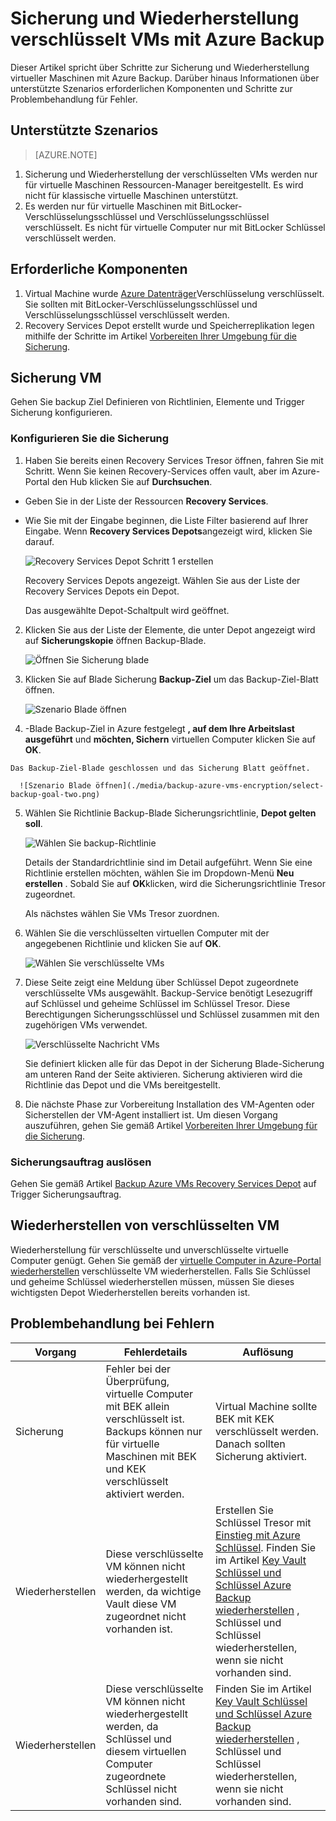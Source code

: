 <properties
   pageTitle="Sicherung und Wiederherstellung verschlüsselt VMs mit Azure Backup"
   description="Dieser Artikel spricht über die Sicherung und Wiederherstellung Erfahrung für VMs mit Azure Datenträgerverschlüsselung verschlüsselt."
   services="backup"
   documentationCenter=""
   authors="JPallavi"
   manager="vijayts"
   editor=""/>
<tags
   ms.service="backup"
   ms.devlang="na"
   ms.topic="article"
   ms.tgt_pltfrm="na"
   ms.workload="storage-backup-recovery"
   ms.date="10/25/2016"
   ms.author="markgal; jimpark; trinadhk"/>

# <a name="backup-and-restore-encrypted-vms-using-azure-backup"></a>Sicherung und Wiederherstellung verschlüsselt VMs mit Azure Backup

Dieser Artikel spricht über Schritte zur Sicherung und Wiederherstellung virtueller Maschinen mit Azure Backup. Darüber hinaus Informationen über unterstützte Szenarios erforderlichen Komponenten und Schritte zur Problembehandlung für Fehler.

## <a name="supported-scenarios"></a>Unterstützte Szenarios

> [AZURE.NOTE]
1.  Sicherung und Wiederherstellung der verschlüsselten VMs werden nur für virtuelle Maschinen Ressourcen-Manager bereitgestellt. Es wird nicht für klassische virtuelle Maschinen unterstützt. <br>
2.  Es werden nur für virtuelle Maschinen mit BitLocker-Verschlüsselungsschlüssel und Verschlüsselungsschlüssel verschlüsselt. Es nicht für virtuelle Computer nur mit BitLocker Schlüssel verschlüsselt werden. <br>

## <a name="pre-requisites"></a>Erforderliche Komponenten

1.  Virtual Machine wurde [Azure Datenträger](../security/azure-security-disk-encryption.md)Verschlüsselung verschlüsselt. Sie sollten mit BitLocker-Verschlüsselungsschlüssel und Verschlüsselungsschlüssel verschlüsselt werden.
2.  Recovery Services Depot erstellt wurde und Speicherreplikation legen mithilfe der Schritte im Artikel [Vorbereiten Ihrer Umgebung für die Sicherung](backup-azure-arm-vms-prepare.md).

## <a name="backup-encrypted-vm"></a>Sicherung VM
Gehen Sie backup Ziel Definieren von Richtlinien, Elemente und Trigger Sicherung konfigurieren.

### <a name="configure-backup"></a>Konfigurieren Sie die Sicherung

1. Haben Sie bereits einen Recovery Services Tresor öffnen, fahren Sie mit Schritt. Wenn Sie keinen Recovery-Services offen vault, aber im Azure-Portal den Hub klicken Sie auf **Durchsuchen**.

  - Geben Sie in der Liste der Ressourcen **Recovery Services**.
  - Wie Sie mit der Eingabe beginnen, die Liste Filter basierend auf Ihrer Eingabe. Wenn **Recovery Services Depots**angezeigt wird, klicken Sie darauf.
  
      ![Recovery Services Depot Schritt 1 erstellen](./media/backup-azure-vms-encryption/browse-to-rs-vaults.png) <br/>

    Recovery Services Depots angezeigt. Wählen Sie aus der Liste der Recovery Services Depots ein Depot.

    Das ausgewählte Depot-Schaltpult wird geöffnet.

2. Klicken Sie aus der Liste der Elemente, die unter Depot angezeigt wird auf **Sicherungskopie** öffnen Backup-Blade.

      ![Öffnen Sie Sicherung blade](./media/backup-azure-vms-encryption/select-backup.png) 
    
3. Klicken Sie auf Blade Sicherung **Backup-Ziel** um das Backup-Ziel-Blatt öffnen.

      ![Szenario Blade öffnen](./media/backup-azure-vms-encryption/select-backup-goal-one.png) 
    
4.   -Blade Backup-Ziel in Azure festgelegt **, auf dem Ihre Arbeitslast ausgeführt** und **möchten, Sichern** virtuellen Computer klicken Sie auf **OK**.

    Das Backup-Ziel-Blade geschlossen und das Sicherung Blatt geöffnet.

      ![Szenario Blade öffnen](./media/backup-azure-vms-encryption/select-backup-goal-two.png) 

5. Wählen Sie Richtlinie Backup-Blade Sicherungsrichtlinie, **Depot gelten soll**.

      ![Wählen Sie backup-Richtlinie](./media/backup-azure-vms-encryption/setting-rs-backup-policy-new.png) 

    Details der Standardrichtlinie sind im Detail aufgeführt. Wenn Sie eine Richtlinie erstellen möchten, wählen Sie im Dropdown-Menü **Neu erstellen** . Sobald Sie auf **OK**klicken, wird die Sicherungsrichtlinie Tresor zugeordnet.

    Als nächstes wählen Sie VMs Tresor zuordnen.
    
6. Wählen Sie die verschlüsselten virtuellen Computer mit der angegebenen Richtlinie und klicken Sie auf **OK**.

      ![Wählen Sie verschlüsselte VMs](./media/backup-azure-vms-encryption/selected-encrypted-vms.png)
   
7. Diese Seite zeigt eine Meldung über Schlüssel Depot zugeordnete verschlüsselte VMs ausgewählt. Backup-Service benötigt Lesezugriff auf Schlüssel und geheime Schlüssel im Schlüssel Tresor. Diese Berechtigungen Sicherungsschlüssel und Schlüssel zusammen mit den zugehörigen VMs verwendet. 

      ![Verschlüsselte Nachricht VMs](./media/backup-azure-vms-encryption/encrypted-vm-message.png)

      Sie definiert klicken alle für das Depot in der Sicherung Blade-Sicherung am unteren Rand der Seite aktivieren. Sicherung aktivieren wird die Richtlinie das Depot und die VMs bereitgestellt.

8. Die nächste Phase zur Vorbereitung Installation des VM-Agenten oder Sicherstellen der VM-Agent installiert ist. Um diesen Vorgang auszuführen, gehen Sie gemäß Artikel [Vorbereiten Ihrer Umgebung für die Sicherung](backup-azure-arm-vms-prepare.md). 

### <a name="triggering-backup-job"></a>Sicherungsauftrag auslösen
Gehen Sie gemäß Artikel [Backup Azure VMs Recovery Services Depot](backup-azure-arm-vms.md) auf Trigger Sicherungsauftrag.

## <a name="restore-encrypted-vm"></a>Wiederherstellen von verschlüsselten VM
Wiederherstellung für verschlüsselte und unverschlüsselte virtuelle Computer genügt. Gehen Sie gemäß der [virtuelle Computer in Azure-Portal wiederherstellen](backup-azure-arm-restore-vms.md) verschlüsselte VM wiederherstellen. Falls Sie Schlüssel und geheime Schlüssel wiederherstellen müssen, müssen Sie dieses wichtigsten Depot Wiederherstellen bereits vorhanden ist.

## <a name="troubleshooting-errors"></a>Problembehandlung bei Fehlern

| Vorgang | Fehlerdetails | Auflösung |
| -------- | -------- | -------|
| Sicherung | Fehler bei der Überprüfung, virtuelle Computer mit BEK allein verschlüsselt ist. Backups können nur für virtuelle Maschinen mit BEK und KEK verschlüsselt aktiviert werden. | Virtual Machine sollte BEK mit KEK verschlüsselt werden. Danach sollten Sicherung aktiviert. |
| Wiederherstellen | Diese verschlüsselte VM können nicht wiederhergestellt werden, da wichtige Vault diese VM zugeordnet nicht vorhanden ist. | Erstellen Sie Schlüssel Tresor mit [Einstieg mit Azure Schlüssel](../key-vault/key-vault-get-started.md). Finden Sie im Artikel [Key Vault Schlüssel und Schlüssel Azure Backup wiederherstellen](backup-azure-restore-key-secret.md) , Schlüssel und Schlüssel wiederherstellen, wenn sie nicht vorhanden sind. |
| Wiederherstellen | Diese verschlüsselte VM können nicht wiederhergestellt werden, da Schlüssel und diesem virtuellen Computer zugeordnete Schlüssel nicht vorhanden sind. | Finden Sie im Artikel [Key Vault Schlüssel und Schlüssel Azure Backup wiederherstellen](backup-azure-restore-key-secret.md) , Schlüssel und Schlüssel wiederherstellen, wenn sie nicht vorhanden sind. |
